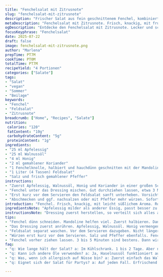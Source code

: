 ```yaml
---
title: "Fenchelsalat mit Zitrusnote"
slug: "fenchelsalat-mit-zitrusnote"
description: "Frischer Salat aus fein geschnittenem Fenchel, kombiniert mit einem Dressing aus Apfelessig, Walnussöl, etwas Honig und gemahlenem Koriander. Knackiger Feldsalat ergänzt die leichte Würze. Ein leichter Salat, der roh serviert wird und schnell zubereitet ist. Ideal für warme Tage oder als Beilage zu leichten Gerichten. Milcheiweißfrei, glutenfrei, vegan ohne Honig möglich, nussfrei bei Ölwechsel."
metaDescription: "Fenchelsalat mit Zitrusnote. Frisch, knackig, mit fruchtigem Dressing. Ideal für warme Tage und schnelle Zubereitung. Vegan möglich."
ogDescription: "Entdecke den Fenchelsalat mit Zitrusnote. Lecker und schnell gemacht. Perfekt als Beilage oder solo für den Sommer."
focusKeyphrase: "Fenchelsalat"
date: 2025-07-22
draft: false
image: fenchelsalat-mit-zitrusnote.png
author: "Marlena"
prepTime: PT7M
cookTime: PT0M
totalTime: PT7M
recipeYield: "4 Portionen"
categories: ["Salate"]
tags:
- "Salat"
- "vegan"
- "Sommer"
- "Beilage"
keywords:
- "Fenchel"
- "Feldsalat"
- "Zitrusnote"
breadcrumb: ["Home", "Recipes", "Salate"]
nutrition: 
 calories: "120"
 fatContent: "10g"
 carbohydrateContent: "5g"
 proteinContent: "1g"
ingredients:
- "25 ml Apfelessig"
- "25 ml Walnussöl"
- "4 ml Honig"
- "2 ml gemahlener Koriander"
- "1 Fenchelknolle, halbiert und hauchdünn geschnitten mit der Mandoline"
- "1 Liter (4 Tassen) Feldsalat"
- "Salz und frisch gemahlener Pfeffer"
instructions:
- "Zuerst Apfelessig, Walnussöl, Honig und Koriander in einer großen Schüssel vermengen. Salz und Pfeffer hinzufügen. Nicht zu viel würzen, später anpassen."
- "Fenchel unter das Dressing mischen. Gut durchziehen lassen, etwa 3 Minuten, damit der Fenchel etwas weicher wird und die Aromen sich verbinden."
- "Erst kurz vor dem Servieren den Feldsalat sanft unterheben. Vorsichtig, damit die Blätter nicht zerfallen."
- "Abschmecken und ggf. nachsalzen oder mit Pfeffer mehr würzen. Sofort servieren, um Frische zu erhalten."
introduction: "Fenchel. Frisch, knackig, mit leicht süßlichem Aroma. Roh besser als gekocht oft. Mandoline hilft, ganz dünne Scheiben, fast transparent. Leichter Biss, fruchtige Essignote dazu. Apfelessig statt Weißweinessig, milder und fruchtiger. Walnussöl statt Olive, nussiger Geschmack, überraschend. Honig statt Zucker, kaum süß, eher leichte Tiefe. Koriander statt Fenchelsamen gemahlen, warm und erdig. Feldsalat, nicht Mesclun, etwas „grüner“, zarter, leicht nussig. Passt gut, verleiht Frische, macht leicht und angenehm. Kurz ziehen lassen, nicht ertränken. Schnell zubereitet, wenig Zutaten. Direkt essen, für Sommer, leichter Hunger. Nicht langweilig, etwas anders. Wer möchte, tauscht Honig gegen Agave, vegan. Kein Käse, keine Nüsse nötig. Perfekt als Vorspeise oder Beilage. Auch solo spannend. Wenig Aufwand, großer Effekt. Knackig trifft würzig. Einfach. Direkt. Gesund."
ingredientsNote: "Apfelessig milder als anderer Essig, passt besser zu Fenchel. Walnussöl intensiv, nussig, muss frisch sein, sonst bitter. Honig relativ wenig, lediglich für sanfte Süße, nicht zu stark dosieren sonst erdrückt er. Koriander gemahlen ersetzt Fenchelsamen, gibt leicht orientalischen Touch. Fenchelblüte nötig nicht, Fenchelknolle reicht – halbieren, dann mandolinieren. Ganz fein. Feldsalat dunkelgrün, frisch, am besten frisch geerntet, im Laden oft schon welk, kontrollieren. Salz vorsichtig, Fenchel bringt eigene Süße, sonst wird’s zu salzig. Pfeffer frisch gemahlen, gibt nussige Schärfe. Alles bio wenn möglich, vor allem Fenchel und Salat. Reines Öl verwenden, kein Raps, kein neutraler Geschmack. Alternativ Walnussöl auswechseln gegen Haselnuss, je nach Vorliebe. Honig ersetzt vegane Alternative wie Agavendicksaft. Zutaten relativ leicht kombinierbar, einfach Zutaten austauschen für andere Geschmäcker. Vorbereiten Minuten vorher, nicht zu lange stehen lassen, Fenchel zerfällt leicht."
instructionsNote: "Dressing zuerst herstellen, so verteilt sich alles am Besten. Apfelessig und Öl mit Honig und Koriander gut verrühren, damit sich Honig auflöst. Salz zum Schluss geben und vorsichtig abschmecken, danach Pfeffer frisch anmahlen. Fenchel direkt in die Schüssel geben, mit Dressing vermengen. Umlagern damit alle Scheiben gleich viel Flüssigkeit abbekommen, einlegen nur kurz, 3 bis 5 Minuten reicht. Feldsalat separat waschen, trocken schleudern, erst ganz zum Schluss untermischen, sonst wird er schlapp. Sanft heben, nicht zu fest drücken. Prüfen, ob noch Salz oder Pfeffer fehlt, evtl. noch Zitrone oder Limette für Frische. Unbedingt frisch servieren, nach längerem Stehen wird Fenchel matschig, Salat welk. Keine Hitze nötig, roh genießen. Nicht zu lange kalt stellen, Salat verliert dann Biss und Frische. Einsatz von Mandoline erleichtert Schneiden, macht es gleichmäßig dünn. Ohne Mandoline tuts auch Messer, aber unregelmäßig. Waschen und Schneiden sind Kellerschritte. Schnell, simpel, kein Kochvorgang. Gut vorbereiten, servieren unmittelbar."
tips:
- "Fenchel dünn schneiden. Mandoline helfen viel. Zuerst halbieren. Dann scheiben, fast durchsichtig. Achtung, Finger schützen."
- "Das Dressing zuerst anrühren. Apfelessig, Walnussöl. Honig vermengen, Koriander dazu. Gut rühren, bis alles vereint ist. Wichtig ist der Geschmack."
- "Feldsalat separat waschen. Vor dem Servieren dazugeben. Nicht länger als nötig liegen lassen. Sonst wird er schlapp und weich."
- "Würzen erst kurz vor dem Servieren. Salz und Pfeffer ebenfalls. Fenchel hat eigene Süße. Also vorsichtig dosieren, um nicht zu übertreiben."
- "Fenchel vorher ziehen lassen. 3 bis 5 Minuten sind bestens. Dann wird er etwas weicher. Die Aromen setzen sich besser fest."
faq:
- "q: Wie lange hält der Salat? a: Im Kühlschrank. 1 bis 2 Tage. Aber nur frisch. Nach 1 Tag, Fenchel wird matschig. Salat verliert Biss."
- "q: Kann ich andere Öle verwenden? a: Ja, Haselnussöl funktioniert auch. Oder Sonnenblumenöl. Aber Walnussöl gibt den besten Geschmack."
- "q: Was, wenn ich allergisch auf Nüsse bin? a: Zuerst einfach das Walnussöl weglassen. Dann mehr Öl oder Zitrus. Auch gut, ohne Nüsse."
- "q: Eignet sich der Salat für Partys? a: Auf jeden Fall. Erfrischend und leicht. Kann gut vorbereiten werden. Aber frisch servieren dann."

---
```

